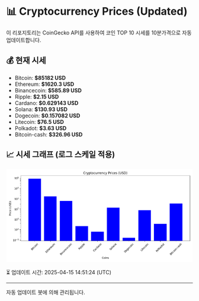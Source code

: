 
# 📊 Cryptocurrency Prices (Updated)

이 리포지토리는 CoinGecko API를 사용하여 코인 TOP 10 시세를 10분가격으로 자동 업데이트합니다.

## 💰 현재 시세
- Bitcoin: **$85182 USD**
- Ethereum: **$1620.3 USD**
- Binancecoin: **$585.89 USD**
- Ripple: **$2.15 USD**
- Cardano: **$0.629143 USD**
- Solana: **$130.93 USD**
- Dogecoin: **$0.157082 USD**
- Litecoin: **$76.5 USD**
- Polkadot: **$3.63 USD**
- Bitcoin-cash: **$326.96 USD**

## 📈 시세 그래프 (로그 스케일 적용)
![Crypto Prices](crypto_prices.png)

⏳ 업데이트 시간: 2025-04-15 14:51:24 (UTC)

---
자동 업데이트 봇에 의해 관리됩니다.
